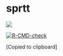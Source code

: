 # sprtt
<a href="https://codecov.io/gh/Lucy-333/sprt">
  <img src="https://codecov.io/gh/Lucy-333/sprt/branch/main/graph/badge.svg?token=IQHTDTRBAW"/>
</a>

<!-- badges: start -->
[![R-CMD-check](https://github.com/Lucy-333/sprt/workflows/R-CMD-check/badge.svg)](https://github.com/Lucy-333/sprt/actions)
<!-- badges: end -->
[Copied to clipboard]
